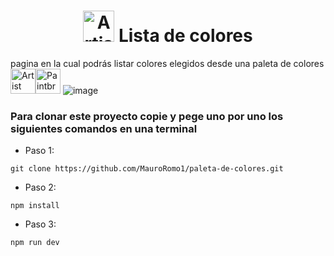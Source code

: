 <h1 align="center">
  <img src="https://raw.githubusercontent.com/Tarikul-Islam-Anik/Animated-Fluent-Emojis/master/Emojis/People/Artist.png" alt="Artist" width="50" height="50" />
  Lista de colores
</h1>

pagina en la cual podrás listar colores elegidos desde una paleta de colores <img src="https://raw.githubusercontent.com/Tarikul-Islam-Anik/Animated-Fluent-Emojis/master/Emojis/Activities/Artist%20Palette.png" alt="Artist Palette" width="40" height="40" /><img src="https://raw.githubusercontent.com/Tarikul-Islam-Anik/Animated-Fluent-Emojis/master/Emojis/Objects/Paintbrush.png" alt="Paintbrush" width="40" height="40" />
![image](https://github.com/MauroRomo1/paleta-de-colores/assets/82526247/bd9108bf-ee37-49e2-9f34-a2c0f724af7c)

<h3>Para clonar este proyecto copie y pege uno por uno los siguientes comandos en una terminal</h3>

- Paso 1:
```
git clone https://github.com/MauroRomo1/paleta-de-colores.git
```

- Paso 2:
```
npm install
```
- Paso 3:
```
npm run dev
```
